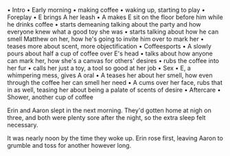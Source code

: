 • Intro
    • Early morning
    • ‎making coffee
    • ‎waking up, starting to play
• ‎Foreplay
    • E brings A her leash
    • ‎A makes E sit on the floor before him while he drinks coffee
    • starts demeaning talking about the party and how everyone knew what a good toy she was
    • ‎starts talking about how he can smell Matthew on her, how he's going to invite him over to mark her
    • ‎teases more about scent, more objectification
• ‎Coffeesports
    • A slowly pours about half a cup of coffee over E's head
    • ‎talks about how anyone can mark her, how she's a canvas for others' desires
    • ‎rubs the coffee into her fur
    • ‎calls her just a toy, a tool so good at her job
• ‎Sex
    • E, a whimpering mess, gives A oral
    • ‎A teases her about her smell, how even through the coffee her can smell her need
    • ‎A cums over her face, rubs that in as well, teasing her about being a palate of scents of desire
• ‎Aftercare
    • Shower, another cup of coffee

Erin and Aaron slept in the next morning. They'd gotten home at nigh on three, and both were plenty sore after the night, so the extra sleep felt necessary.

It was nearly noon by the time they woke up. Erin rose first, leaving Aaron to grumble and toss for another however long.
